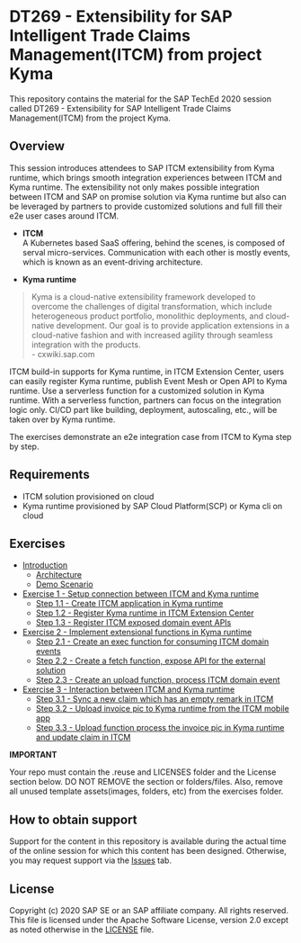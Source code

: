 # DT269 - Extensibility for SAP Intelligent Trade Claims Management(ITCM) from project Kyma

This repository contains the material for the SAP TechEd 2020 session called DT269 - Extensibility for SAP Intelligent Trade Claims Management(ITCM) from the project Kyma.  

## Overview

This session introduces attendees to SAP ITCM extensibility from Kyma runtime, which brings smooth integration experiences between ITCM and Kyma runtime. 
The extensibility not only makes possible integration between ITCM and SAP on promise solution via Kyma runtime but also can be leveraged by partners to provide customized solutions and full fill their e2e user cases around ITCM.

- **ITCM** </br>
A Kubernetes based SaaS offering, behind the scenes, is composed of serval micro-services. Communication with each other is mostly events, which is known as an event-driving architecture.

- **Kyma runtime**

> Kyma is a cloud-native extensibility framework developed to overcome the challenges of digital transformation, which include heterogeneous product portfolio, monolithic deployments, and cloud-native development. Our goal is to provide application extensions in a cloud-native fashion and with increased agility through seamless integration with the products.</br>
 \- cxwiki.sap.com

ITCM build-in supports for Kyma runtime, in ITCM Extension Center, users can easily register Kyma runtime, publish Event Mesh or Open API to Kyma runtime. 
Use a serverless function for a customized solution in Kyma runtime. With a serverless function, partners can focus on the integration logic only. 
CI/CD part like building, deployment, autoscaling, etc., will be taken over by Kyma runtime.

The exercises demonstrate an e2e integration case from ITCM to Kyma step by step.

## Requirements

- ITCM solution provisioned on cloud
- Kyma runtime provisioned by SAP Cloud Platform(SCP) or Kyma cli on cloud

## Exercises

- [Introduction](exercises/ex0/)
    - [Architecture](exercises/ex0#architecture)
    - [Demo Scenario](exercises/ex0#scenario-diagram)
- [Exercise 1 - Setup connection between ITCM and Kyma runtime](exercises/ex1#exercise-1---setup-connection-between-itcm-and-kyma-runtime)
    - [Step 1.1 - Create ITCM application in Kyma runtime](exercises/ex1#step-11---create-an-itcm-application-in-kyma-runtime)
    - [Step 1.2 - Register Kyma runtime in ITCM Extension Center](exercises/ex1#step-12---register-kyma-runtime-in-itcm-extension-center)
    - [Step 1.3 - Register ITCM exposed domain event APIs](exercises/ex1#step-13---register-itcm-exposed-domain-event-apis)
- [Exercise 2 - Implement extensional functions in Kyma runtime](exercises/ex2/)
    - [Step 2.1 - Create an exec function for consuming ITCM domain events](exercises/ex2#step-21---create-an-exec-function-for-consuming-itcm-domain-events)
    - [Step 2.2 - Create a fetch function, expose API for the external solution](exercises/ex2#step-22---create-a-fetch-function-expose-api-for-the-external-solution)
    - [Step 2.3 - Create an upload function, process ITCM domain event](exercises/ex2#step-23---create-an-upload-function-process-itcm-domain-event)
- [Exercise 3 - Interaction between ITCM and Kyma runtime](exercises/ex3/)
    - [Step 3.1 - Sync a new claim which has an empty remark in ITCM](exercises/ex3#step-31---sync-a-new-claim-which-has-an-empty-remark-in-itcm)
    - [Step 3.2 - Upload invoice pic to Kyma runtime from the ITCM mobile app](exercises/ex3#step-32---upload-invoice-pic-to-kyma-runtime-from-the-itcm-mobile-app)
    - [Step 3.3 - Upload function process the invoice pic in Kyma runtime and update claim in ITCM](exercises/ex3#step-33---upload-function-process-the-invoice-pic-in-kyma-runtime-and-update-claim-in-itcm)

**IMPORTANT**

Your repo must contain the .reuse and LICENSES folder and the License section below. DO NOT REMOVE the section or folders/files. Also, remove all unused template assets(images, folders, etc) from the exercises folder. 

## How to obtain support

Support for the content in this repository is available during the actual time of the online session for which this content has been designed. Otherwise, you may request support via the [Issues](../../issues) tab.

## License

Copyright (c) 2020 SAP SE or an SAP affiliate company. All rights reserved. This file is licensed under the Apache Software License, version 2.0 except as noted otherwise in the [LICENSE](LICENSES/Apache-2.0.txt) file.
